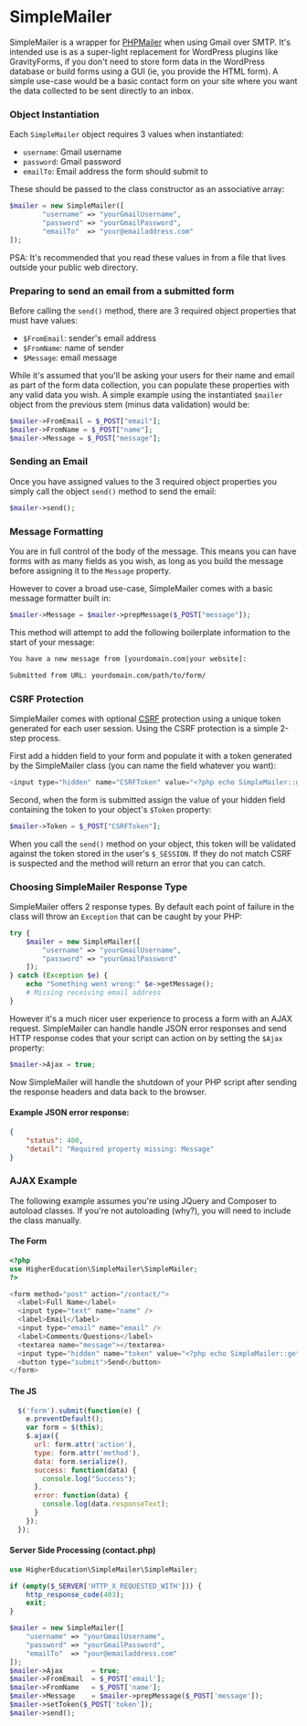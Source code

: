 # SimpleMailer
SimpleMailer is a wrapper for [PHPMailer](https://packagist.org/packages/phpmailer/phpmailer) when using Gmail over SMTP.  It's intended use is as a super-light replacement for WordPress plugins like GravityForms, if you don't need to store form data in the WordPress database or build forms using a GUI (ie, you provide the HTML form).  A simple use-case would be a basic contact form on your site where you want the data collected to be sent directly to an inbox.


### Object Instantiation
Each `SimpleMailer` object requires 3 values when instantiated:

 - `username`: Gmail username
 - `password`: Gmail password
 - `emailTo`: Email address the form should submit to

These should be passed to the class constructor as an associative array:

```php
$mailer = new SimpleMailer([
		"username" => "yourGmailUsername",
		"password" => "yourGmailPassword",
		"emailTo"  => "your@emailaddress.com"
]);
```

PSA: It's recommended that you read these values in from a file that lives outside your public web directory.

### Preparing to send an email from a submitted form
Before calling the `send()` method, there are 3 required object properties that must have values:

 - `$FromEmail`: sender's email address
 - `$FromName`: name of sender
 - `$Message`: email message

While it's assumed that you'll be asking your users for their name and email as part of the form data collection, you can populate these properties with any valid data you wish.  A simple example using the instantiated `$mailer` object from the previous stem (minus data validation) would be:

```php
$mailer->FromEmail = $_POST["email"];
$mailer->FromName = $_POST["name"];
$mailer->Message = $_POST["message"];
```

### Sending an Email
Once you have assigned values to the 3 required object properties you simply call the object `send()` method to send the email:

```php
$mailer->send();
```

### Message Formatting
You are in full control of the body of the message.  This means you can have forms with as many fields as you wish, as long as you build the message before assigning it to the `Message` property.

However to cover a broad use-case, SimpleMailer comes with a basic message formatter built in:

```php
$mailer->Message = $mailer->prepMessage($_POST["message"]);
```

This method will attempt to add the following boilerplate information to the start of your message:

```html
You have a new message from [yourdomain.com|your website]:

Submitted from URL: yourdomain.com/path/to/form/
```

### CSRF Protection
SimpleMailer comes with optional [CSRF](https://www.owasp.org/index.php/Cross-Site_Request_Forgery_%28CSRF%29) protection using a unique token generated for each user session.  Using the CSRF protection is a simple 2-step process.

First add a hidden field to your form and populate it with a token generated by the SimpleMailer class (you can name the field whatever you want):

```php
<input type="hidden" name="CSRFToken" value="<?php echo SimpleMailer::getToken(); ?>" />
```

Second, when the form is submitted assign the value of your hidden field containing the token to your object's `$Token` property:

```php
$mailer->Token = $_POST["CSRFToken"];
```

When you call the `send()` method on your object, this token will be validated against the token stored in the user's `$_SESSION`.  If they do not match CSRF is suspected and the method will return an error that you can catch.


### Choosing SimpleMailer Response Type
SimpleMailer offers 2 response types.  By default each point of failure in the class will throw an `Exception` that can be caught by your PHP:

```php
try {
	$mailer = new SimpleMailer([
		"username" => "yourGmailUsername",
		"password" => "yourGmailPassword"
	]);
} catch (Exception $e) {
	echo "Something went wrong:" $e->getMessage();
	# Missing receiving email address
}
```

However it's a much nicer user experience to process a form with an AJAX request.  SimpleMailer can handle handle JSON error responses and send HTTP response codes that your script can action on by setting the `$Ajax` property:

```php
$mailer->Ajax = true;
```

Now SimpleMailer will handle the shutdown of your PHP script after sending the response headers and data back to the browser.

#### Example JSON error response:
```json
{
	"status": 400,
	"detail": "Required property missing: Message"
}
```


### AJAX Example
The following example assumes you're using JQuery and Composer to autoload classes.  If you're not autoloading (why?), you will need to include the class manually.

#### The Form

```php
<?php
use HigherEducation\SimpleMailer\SimpleMailer;
?>

<form method="post" action="/contact/">
  <label>Full Name</label>
  <input type="text" name="name" />
  <label>Email</label>
  <input type="email" name="email" />
  <label>Comments/Questions</label>
  <textarea name="message"></textarea>
  <input type="hidden" name="token" value="<?php echo SimpleMailer::getToken(); ?>" />
  <button type="submit">Send</button>
</form>
```

#### The JS
```javascript
  $('form').submit(function(e) {
    e.preventDefault();
    var form = $(this);
    $.ajax({
      url: form.attr('action'),
      type: form.attr('method'),
      data: form.serialize(),
      success: function(data) {
        console.log("Success");
      },
      error: function(data) {
        console.log(data.responseText);
      }
    });
  });
```

#### Server Side Processing (contact.php)
```php
use HigherEducation\SimpleMailer\SimpleMailer;

if (empty($_SERVER['HTTP_X_REQUESTED_WITH'])) {
    http_response_code(403);
    exit;
}

$mailer = new SimpleMailer([
	"username" => "yourGmailUsername",
	"password" => "yourGmailPassword",
	"emailTo"  => "your@emailaddress.com"
]);
$mailer->Ajax       = true;
$mailer->FromEmail  = $_POST['email'];
$mailer->FromName   = $_POST['name'];
$mailer->Message    = $mailer->prepMessage($_POST['message']);
$mailer->setToken($_POST['token']);
$mailer->send();
```
